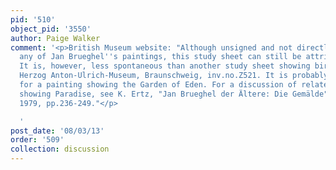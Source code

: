 ```yaml
---
pid: '510'
object_pid: '3550'
author: Paige Walker
comment: '<p>British Museum website: "Although unsigned and not directly related to
  any of Jan Brueghel''s paintings, this study sheet can still be attributed to Brueghel.
  It is, however, less spontaneous than another study sheet showing birds, now in
  Herzog Anton-Ulrich-Museum, Braunschweig, inv.no.Z521. It is probably a study sheet
  for a painting showing the Garden of Eden. For a discussion of related paintings
  showing Paradise, see K. Ertz, "Jan Brueghel der Ältere: Die Gemälde", Cologne,
  1979, pp.236-249."</p>

  '
post_date: '08/03/13'
order: '509'
collection: discussion
---
```


